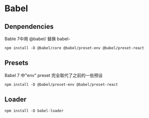 # Babel 

## Denpendencies
Bable 7中用 @babel/ 替换 babel-

```
npm install -D @babel/core @babel/preset-env @babel/preset-react
```

## Presets
Babel 7 中"env" preset 完全取代了之前的一些预设

```
npm install -D @babel/preset-env @babel/preset-react
```

## Loader
```
npm install -D babel-loader
```